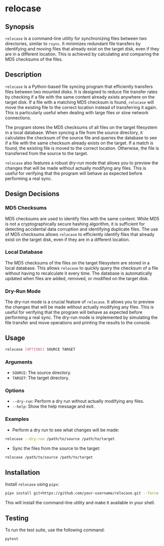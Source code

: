 # relocase

## Synopsis

`relocase` is a command-line utility for synchronizing files between two directories, similar to `rsync`. It minimizes redundant file transfers by identifying and moving files that already exist on the target disk, even if they are in a different location. This is achieved by calculating and comparing the MD5 checksums of the files.

## Description

`relocase` is a Python-based file syncing program that efficiently transfers files between two mounted disks. It is designed to reduce file transfer rates by checking if a file with the same content already exists anywhere on the target disk. If a file with a matching MD5 checksum is found, `relocase` will move the existing file to the correct location instead of transferring it again. This is particularly useful when dealing with large files or slow network connections.

The program stores the MD5 checksums of all files on the target filesystem in a local database. When syncing a file from the source directory, it calculates the checksum of the source file and queries the database to see if a file with the same checksum already exists on the target. If a match is found, the existing file is moved to the correct location. Otherwise, the file is transferred from the source to the target.

`relocase` also features a robust dry-run mode that allows you to preview the changes that will be made without actually modifying any files. This is useful for verifying that the program will behave as expected before performing a real sync.

## Design Decisions

### MD5 Checksums

MD5 checksums are used to identify files with the same content. While MD5 is not a cryptographically secure hashing algorithm, it is sufficient for detecting accidental data corruption and identifying duplicate files. The use of MD5 checksums allows `relocase` to efficiently identify files that already exist on the target disk, even if they are in a different location.

### Local Database

The MD5 checksums of the files on the target filesystem are stored in a local database. This allows `relocase` to quickly query the checksum of a file without having to recalculate it every time. The database is automatically updated when files are added, removed, or modified on the target disk.

### Dry-Run Mode

The dry-run mode is a crucial feature of `relocase`. It allows you to preview the changes that will be made without actually modifying any files. This is useful for verifying that the program will behave as expected before performing a real sync. The dry-run mode is implemented by simulating the file transfer and move operations and printing the results to the console.

## Usage

```bash
relocase [OPTIONS] SOURCE TARGET
```

### Arguments

*   `SOURCE`: The source directory.
*   `TARGET`: The target directory.

### Options

*   `--dry-run`: Perform a dry run without actually modifying any files.
*   `--help`: Show the help message and exit.

### Examples

*   Perform a dry run to see what changes will be made:

```bash
relocase --dry-run /path/to/source /path/to/target
```

*   Sync the files from the source to the target:

```bash
relocase /path/to/source /path/to/target
```

## Installation

Install `relocase` using `pipx`:

```bash
pipx install git+https://github.com/your-username/relocase.git --force
```

This will install the command-line utility and make it available in your shell.

## Testing

To run the test suite, use the following command:

```bash
pytest
```
